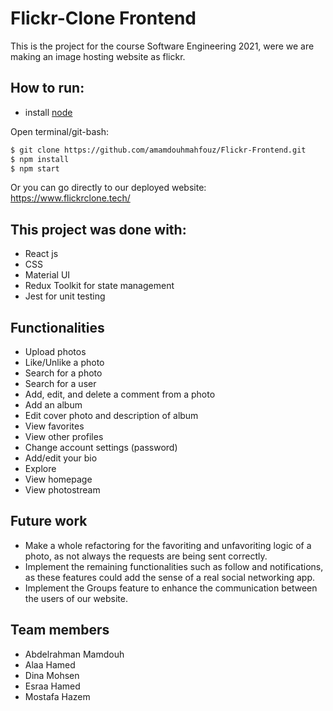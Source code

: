 # Flickr-Clone Frontend


This is the project for the course Software Engineering 2021, were we are making an image hosting website as flickr.



## How to run:
- install [node](https://nodejs.org/en/download/)

Open terminal/git-bash:
```sh
$ git clone https://github.com/amamdouhmahfouz/Flickr-Frontend.git
$ npm install
$ npm start
```

Or you can go directly to our deployed website: https://www.flickrclone.tech/

## This project was done with:
- React js
- CSS
- Material UI 
- Redux Toolkit for state management
- Jest for unit testing

## Functionalities
- Upload photos
- Like/Unlike a photo
- Search for a photo
- Search for a user
- Add, edit, and delete a comment from a photo
- Add an album
- Edit cover photo and description of album
- View favorites 
- View other profiles
- Change account settings (password)
- Add/edit your bio
- Explore
- View homepage
- View photostream

## Future work
- Make a whole refactoring for the favoriting and unfavoriting logic of a photo, as not always the requests are being sent correctly.
- Implement the remaining functionalities such as follow and notifications, as these features could add the sense of a real social networking app.
- Implement the Groups feature to enhance the communication between the users of our website.




## Team members
- Abdelrahman Mamdouh
- Alaa Hamed
- Dina Mohsen
- Esraa Hamed
- Mostafa Hazem
